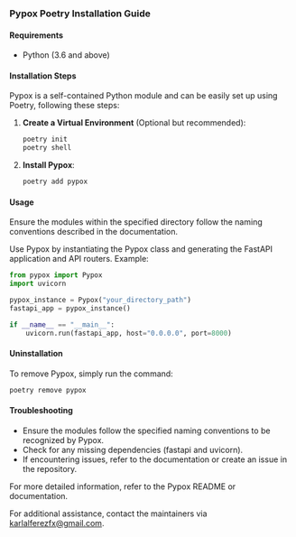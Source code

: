 ### Pypox Poetry Installation Guide

#### Requirements

- Python (3.6 and above)

#### Installation Steps

Pypox is a self-contained Python module and can be easily set up using Poetry, following these steps:

1. **Create a Virtual Environment** (Optional but recommended):

   ```bash
   poetry init
   poetry shell
   ```

2. **Install Pypox**:

   ```bash
   poetry add pypox
   ```

#### Usage

Ensure the modules within the specified directory follow the naming conventions described in the documentation.

Use Pypox by instantiating the Pypox class and generating the FastAPI application and API routers.
Example:

```python
from pypox import Pypox
import uvicorn

pypox_instance = Pypox("your_directory_path")
fastapi_app = pypox_instance()

if __name__ == "__main__":
    uvicorn.run(fastapi_app, host="0.0.0.0", port=8000)
```

#### Uninstallation

To remove Pypox, simply run the command:

```bash
poetry remove pypox
```

#### Troubleshooting

- Ensure the modules follow the specified naming conventions to be recognized by Pypox.
- Check for any missing dependencies (fastapi and uvicorn).
- If encountering issues, refer to the documentation or create an issue in the repository.

For more detailed information, refer to the Pypox README or documentation.

For additional assistance, contact the maintainers via karlalferezfx@gmail.com.
